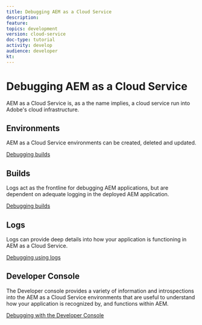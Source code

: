 ```yaml
---
title: Debugging AEM as a Cloud Service
description: 
feature: 
topics: development
version: cloud-service
doc-type: tutorial
activity: develop
audience: developer
kt: 
---
```


# Debugging AEM as a Cloud Service

AEM as a Cloud Service is, as a the name implies, a cloud service run into Adobe's cloud infrastructure. 

## Environments

AEM as a Cloud Service environments can be created, deleted and updated. 

[Debugging builds](./environments.md)


## Builds

Logs act as the frontline for debugging AEM applications, but are dependent on adequate logging in the deployed AEM application. 

[Debugging builds](./builds.md)

## Logs

Logs can provide deep details into how your application is functioning in AEM as a Cloud Service.

[Debugging using logs](./logs.md)

## Developer Console

The Developer console provides a variety of information and introspections into the AEM as a Cloud Service environments that are useful to understand how your application is recognized by, and functions within AEM.

[Debugging with the Developer Console](./developer-console.md)

